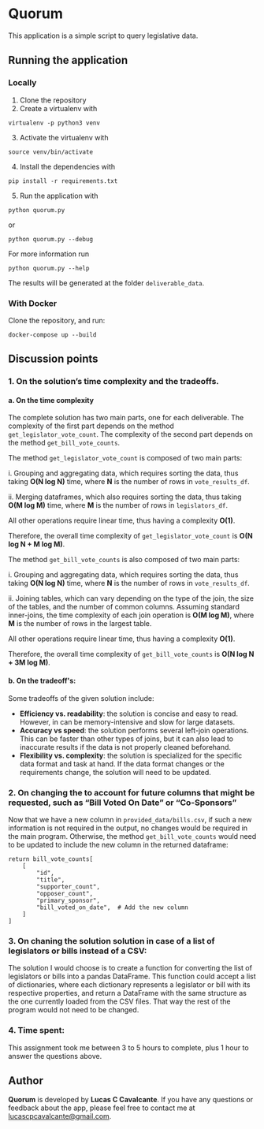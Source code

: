 # Quorum

This application is a simple script to query legislative data.

## Running the application

### Locally

1. Clone the repository
2. Create a virtualenv with
```
virtualenv -p python3 venv
```
3. Activate the virtualenv with
```
source venv/bin/activate
```
4. Install the dependencies with
```
pip install -r requirements.txt
```
5. Run the application with
```
python quorum.py
```
or
```
python quorum.py --debug
```

For more information run 
```
python quorum.py --help
```

The results will be generated at the folder `deliverable_data`.

### With Docker

Clone the repository, and run:
```
docker-compose up --build
```


## Discussion points

### 1. On the solution’s time complexity and the tradeoffs.

#### a. On the time complexity

The complete solution has two main parts, one for each deliverable. The complexity of the first part depends on the method `get_legislator_vote_count`. The complexity of the second part depends on the method `get_bill_vote_counts`.

The method `get_legislator_vote_count` is composed of two main parts:

i. Grouping and aggregating data, which requires sorting the data, thus taking **O(N log N)** time, where **N** is the number of rows in `vote_results_df`.

ii. Merging dataframes, which also requires sorting the data, thus taking **O(M log M)** time, where **M** is the number of rows in `legislators_df`.

All other operations require linear time, thus having a complexity **O(1)**.

Therefore, the overall time complexity of `get_legislator_vote_count` is **O(N log N + M log M)**.

The method `get_bill_vote_counts` is also composed of two main parts:

i. Grouping and aggregating data, which requires sorting the data, thus taking **O(N log N)** time, where **N** is the number of rows in `vote_results_df`.

ii. Joining tables, which can vary depending on the type of the join, the size of the tables, and the number of common columns. Assuming standard inner-joins, the time complexity of each join operation is **O(M log M)**, where **M** is the number of rows in the largest table.

All other operations require linear time, thus having a complexity **O(1)**.

Therefore, the overall time complexity of `get_bill_vote_counts` is **O(N log N + 3M log M)**.


#### b. On the tradeoff's:

Some tradeoffs of the given solution include:
- **Efficiency vs. readability**: the solution is concise and easy to read. However, in can be memory-intensive and slow for large datasets.
- **Accuracy vs speed**: the solution performs several left-join operations. This can be faster than other types of joins, but it can also lead to inaccurate results if the data is not properly cleaned beforehand.
- **Flexibility vs. complexity**: the solution is specialized for the specific data format and task at hand. If the data format changes or the requirements change, the solution will need to be updated.


### 2. On changing the to account for future columns that might be requested, such as “Bill Voted On Date” or “Co-Sponsors”

Now that we have a new column in `provided_data/bills.csv`, if such a new information is not required in the output, no changes would be required in the main program. Otherwise, the method `get_bill_vote_counts` would need to be updated to include the new column in the returned dataframe:

```
return bill_vote_counts[
    [
        "id",
        "title",
        "supporter_count",
        "opposer_count",
        "primary_sponsor",
        "bill_voted_on_date",  # Add the new column
    ]
]
```

### 3. On chaning the solution solution in case of a list of legislators or bills instead of a CSV:

The solution I would choose is to create a function for converting the list of legislators or bills into a pandas DataFrame. This function could accept a list of dictionaries, where each dictionary represents a legislator or bill with its respective properties, and return a DataFrame with the same structure as the one currently loaded from the CSV files. That way the rest of the program would not need to be changed.


### 4. Time spent:

This assignment took me between 3 to 5 hours to complete, plus 1 hour to answer the questions above.


## Author

**Quorum** is developed by **Lucas C Cavalcante**. If you have any questions or feedback about the app, please feel free to contact me at lucascpcavalcante@gmail.com.
